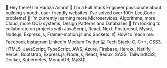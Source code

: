 👋 Hey there! I’m Hamza Ashraf
👀 I’m a Full Stack Engineer passionate about building smooth, user-friendly websites. I’ve solved over 100+ LeetCode problems!
🌱 I’m currently learning more Microservices, Algorithms, more Cloud, more OOD systems, Design Patterns and Databases
💞️ I’m looking to collaborate on projects with JavaScript, React, Next, Postgresql, Mysql, Node.js, Express.js, Framer-motion.js and Sockets.
📫 How to reach me:
Facebook Instagram LinkedIn Medium Twitter
💻 Tech Stack:
C, C++, CSS3, HTML5, JavaScript, TypeScript, AWS, Azure, Firebase, Heroku, Netlify, Vercel, Bootstrap, Express.js, Node.js, React, Redux, SASS, TailwindCSS, Docker, Kubernetes, MongoDB, MySQL



